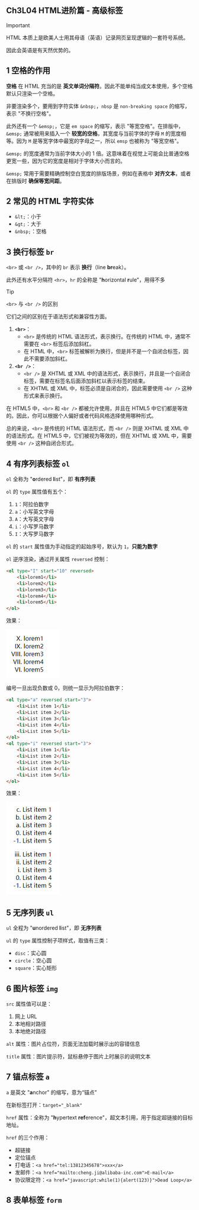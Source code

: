 ## Ch3L04 HTML进阶篇 - 高级标签



> [!Important]
>
> HTML 本质上是欧美人士用其母语（英语）记录网页呈现逻辑的一套符号系统。
>
> 因此会英语是有天然优势的。



## 1 空格的作用

**空格** 在 HTML 充当的是 **英文单词分隔符**。因此不能单纯当成文本使用，多个空格默认只渲染一个空格。

非要渲染多个，要用到字符实体 `&nbsp;`，`nbsp` 是 `non-breaking space` 的缩写，表示 "不换行空格"。

此外还有一个 `&emsp;`，它是 `em space` 的缩写，表示 "等宽空格"。在排版中，`&emsp;` 通常被用来插入一个 **较宽的空格**，其宽度与当前字体的字母 `M` 的宽度相等。因为 `M` 是等宽字体中最宽的字母之一，所以 `emsp` 也被称为 "等宽空格"。

`&emsp;` 的宽度通常为当前字体大小的 1 倍。这意味着在视觉上可能会比普通空格更宽一些，因为它的宽度是相对于字体大小而言的。

`&emsp;` 常用于需要精确控制空白宽度的排版场景，例如在表格中 **对齐文本**，或者在排版时 **确保等宽间距**。



## 2 常见的 HTML 字符实体

- `&lt;`：小于
- `&gt;`：大于
- `&nbsp;`：空格



## 3 换行标签 `br`

`<br>` 或 `<br />`，其中的 `br` 表示 **换行**（line **br**eak）。

此外还有水平分隔符 `<hr>`，`hr` 的全称是 "**h**orizontal **r**ule"，用得不多

> [!tip]
>
> `<br>` 与 `<br />` 的区别
>
> 它们之间的区别在于语法形式和兼容性方面。
>
> 1. **`<br>`**：
>    - `<br>` 是传统的 HTML 语法形式，表示换行。在传统的 HTML 中，通常不需要在 `<br>` 标签后添加斜杠。
>    - 在 HTML 中，`<br>` 标签被解析为换行，但是并不是一个自闭合标签，因此不需要添加斜杠。
> 2. **`<br />`**：
>    - `<br />` 是 XHTML 或 XML 中的语法形式，表示换行，并且是一个自闭合标签，需要在标签名后面添加斜杠以表示标签的结束。
>    - 在 XHTML 或 XML 中，标签必须是自闭合的，因此需要使用 `<br />` 这种形式来表示换行。
>
> 在 HTML5 中，`<br>` 和 `<br />` 都被允许使用，并且在 HTML5 中它们都是等效的。因此，你可以根据个人偏好或者代码风格选择使用哪种形式。
>
> 总的来说，`<br>` 是传统的 HTML 语法形式，而 `<br />` 则是 XHTML 或 XML 中的语法形式。在 HTML5 中，它们被视为等效的，但在 XHTML 或 XML 中，需要使用 `<br />` 这种自闭合形式。



## 4 有序列表标签 `ol`

`ol` 全称为 "**o**rdered **l**ist"，即 **有序列表**

`ol` 的 `type` 属性值有五个：

1. `1`：阿拉伯数字
2. `a`：小写英文字母
3. `A`：大写英文字母
4. `i`：小写罗马数字
5. `I`：大写罗马数字

`ol` 的 `start` 属性值为手动指定的起始序号，默认为 `1`，**只能为数字**

`ol` 逆序渲染，通过开关属性 `reversed` 控制：

```html
<ol type="I" start="10" reversed>
    <li>lorem1</li>
    <li>lorem2</li>
    <li>lorem3</li>
    <li>lorem4</li>
    <li>lorem5</li>
</ol>
```

效果：

![ol reversed list starting from 10 with Capital Roman numbers](../assets/4-1.png)

编号一旦出现负数或 0，则统一显示为阿拉伯数字：

```html
<ol type="a" reversed start="3">
    <li>List item 1</li>
    <li>List item 2</li>
    <li>List item 3</li>
    <li>List item 4</li>
    <li>List item 5</li>
</ol>
<ol type="i" reversed start="3">
    <li>List item 1</li>
    <li>List item 2</li>
    <li>List item 3</li>
    <li>List item 4</li>
    <li>List item 5</li>
</ol>
```

效果：

![demo2 with negative serial numbers](../assets/4-2.png)



## 5 无序列表 `ul`

`ul` 全程为 "**u**nordered **l**ist"，即 **无序列表**

`ul` 的 `type` 属性控制子项样式，取值有三类：

- `disc`：实心圆
- `circle`：空心圆
- `square`：实心矩形



## 6 图片标签 `img`

`src` 属性值可以是：

1. 网上 URL
2. 本地相对路径
3. 本地绝对路径

`alt` 属性：图片占位符，页面无法加载时展示出的容错信息

`title` 属性：图片提示符，鼠标悬停于图片上时展示的说明文本



## 7 锚点标签 `a`

`a` 是英文 "**a**nchor" 的缩写，意为“锚点”

在新标签打开：`target="_blank"`

`href` 属性：全称为 "**h**ypertext **ref**erence"，超文本引用，用于指定超链接的目标地址。

`href` 的三个作用：

- 超链接
- 定位锚点
- 打电话：`<a href="tel:13812345678">xxx</a>`
- 发邮件：`<a href="mailto:cheng.ji@alibaba-inc.com">E-mail</a>`
- 协议限定符：`<a href="javascript:while(1){alert(123)}">Dead Loop</a>`



## 8 表单标签 `form`

